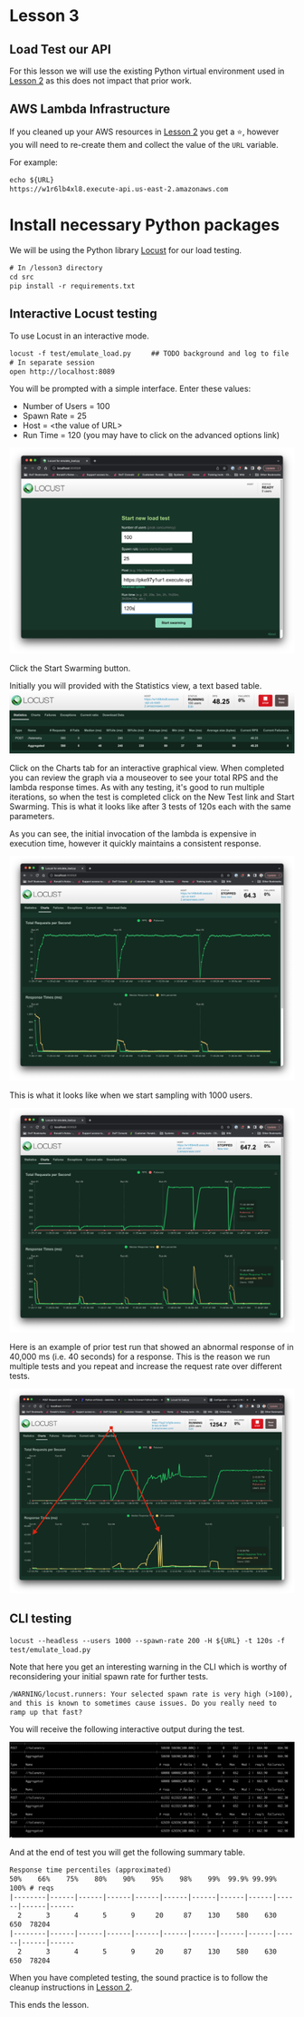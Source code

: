 # Lesson 3

## Load Test our API

For this lesson we will use the existing Python virtual environment used in [Lesson 2](../lesson2/README.md) as this does not impact that prior work.

## AWS Lambda Infrastructure
If you cleaned up your AWS resources in [Lesson 2](../lesson2/README.md) you get a ⭐, however you will need to re-create them and collect the value of the `URL` variable.

For example:
```
echo ${URL}
https://w1r6lb4xl8.execute-api.us-east-2.amazonaws.com
```

# Install necessary Python packages

We will be using the Python library [Locust](https://locust.io/) for our load testing.

```
# In /lesson3 directory
cd src
pip install -r requirements.txt
```

## Interactive Locust testing

To use Locust in an interactive mode.
```
locust -f test/emulate_load.py     ## TODO background and log to file
# In separate session
open http://localhost:8089
```

You will be prompted with a simple interface. Enter these values:
* Number of Users = 100
* Spawn Rate = 25
* Host = \<the value of URL>
* Run Time = 120  (you may have to click on the advanced options link)

<img src="img/lesson3-start.png" />


Click the Start Swarming button.


Initially you will provided with the Statistics view, a text based table.
<img src="img/lesson3-statistics-view.png" />

Click on the Charts tab for an interactive graphical view. When completed you can review the graph via a mouseover to see your total RPS and the lambda response times.  As with any testing, it's good to run multiple iterations, so when the test is completed click on the New Test link and Start Swarming.  This is what it looks like after 3 tests of 120s each with the same parameters.

As you can see, the initial invocation of the lambda is expensive in execution time, however it quickly maintains a consistent response.


<img src="img/lesson3-three-tests.png" />

This is what it looks like when we start sampling with 1000 users.


<img src="img/lesson3-1000-three-tests.png" />

Here is an example of prior test run that showed an abnormal response of in 40,000 ms (i.e. 40 seconds) for a response.  This is the reason we run multiple tests and you repeat and increase the request rate over different tests.

<img src="img/lesson3-abnormal-lambda.png" />




## CLI testing

```
locust --headless --users 1000 --spawn-rate 200 -H ${URL} -t 120s -f test/emulate_load.py
```

Note that here you get an interesting warning in the CLI which is worthy of reconsidering your initial spawn rate for further tests.

```
/WARNING/locust.runners: Your selected spawn rate is very high (>100), and this is known to sometimes cause issues. Do you really need to ramp up that fast?
```

You will receive the following interactive output during the test.

<img src="img/lesson3-cli-1000-users.png" />

And at the end of test you will get the following summary table.

```
Response time percentiles (approximated)
50%    66%    75%    80%    90%    95%    98%    99%  99.9% 99.99%   100% # reqs
|--------|------|------|------|------|------|------|------|------|------|------|------
  2      3      4      5      9     20     87    130    580    630    650  78204
|--------|------|------|------|------|------|------|------|------|------|------|------
  2      3      4      5      9     20     87    130    580    630    650  78204
```


When you have completed testing, the sound practice is to follow the cleanup instructions in [Lesson 2](../lesson2/README.md).

This ends the lesson.
